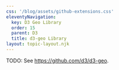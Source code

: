 ```yaml
---
css: '/blog/assets/github-extensions.css'
eleventyNavigation:
  key: D3 Geo Library
  order: 15
  parent: D3
  title: d3-geo Library
layout: topic-layout.njk
---
```


TODO: See <https://github.com/d3/d3-geo>.
